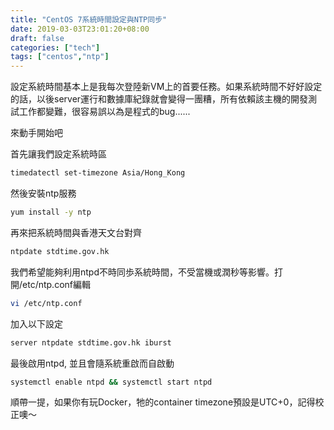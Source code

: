```yaml
---
title: "CentOS 7系統時間設定與NTP同步"
date: 2019-03-03T23:01:20+08:00
draft: false
categories: ["tech"]
tags: ["centos","ntp"]
---
```


設定系統時間基本上是我每次登陸新VM上的首要任務。如果系統時間不好好設定的話，以後server運行和數據庫紀錄就會變得一團糟，所有依賴該主機的開發測試工作都變難，很容易誤以為是程式的bug......

<!--more-->

來動手開始吧

首先讓我們設定系統時區
```sh
timedatectl set-timezone Asia/Hong_Kong
```

然後安裝ntp服務
```sh
yum install -y ntp
```

再來把系統時間與香港天文台對齊
```sh
ntpdate stdtime.gov.hk
```

我們希望能夠利用ntpd不時同歩系統時間，不受當機或潤秒等影響。打開/etc/ntp.conf編輯
```sh
vi /etc/ntp.conf
```

加入以下設定
```txt
server ntpdate stdtime.gov.hk iburst
```

最後啟用ntpd, 並且會隨系統重啟而自啟動
```sh
systemctl enable ntpd && systemctl start ntpd
```

順帶一提，如果你有玩Docker，牠的container timezone預設是UTC+0，記得校正噢～
